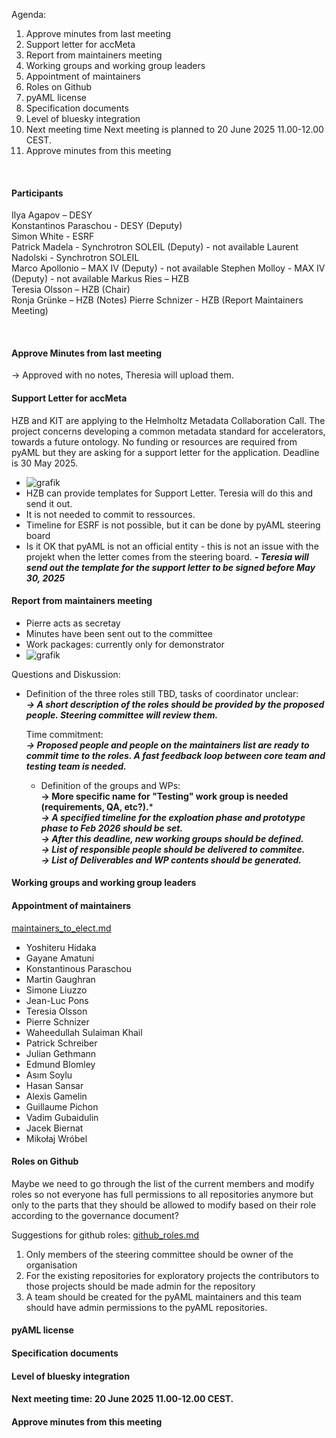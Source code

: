 Agenda:

1. Approve minutes from last meeting
2. Support letter for accMeta
3. Report from maintainers meeting
4. Working groups and working group leaders
5. Appointment of maintainers
6. Roles on Github
7. pyAML license
8. Specification documents
9. Level of bluesky integration
10. Next meeting time
  Next meeting is planned to 20 June 2025 11.00-12.00 CEST.
11. Approve minutes from this meeting
  
&nbsp;
&nbsp;

#### Participants
Ilya Agapov – DESY  
Konstantinos Paraschou - DESY (Deputy)  
Simon White - ESRF  
Patrick Madela - Synchrotron SOLEIL (Deputy) -  not available 
Laurent Nadolski - Synchrotron SOLEIL  
Marco Apollonio – MAX IV (Deputy)  - not available 
Stephen Molloy - MAX IV (Deputy)  - not available 
Markus Ries – HZB  
Teresia Olsson – HZB (Chair)  
Ronja Grünke – HZB (Notes)
Pierre Schnizer - HZB (Report Maintainers Meeting) 

&nbsp;
&nbsp;

#### Approve Minutes from last meeting
-> Approved with no notes, Theresia will upload them.

#### Support Letter for accMeta
HZB and KIT are applying to the Helmholtz Metadata Collaboration Call. The project concerns developing a common metadata standard for accelerators, towards a future ontology. No funding or resources are required from pyAML but they are asking for a support letter for the application. Deadline is 30 May 2025.
- ![grafik](https://github.com/user-attachments/assets/f3216011-a86b-4444-8c07-427f583c5eff)
- HZB can provide templates for Support Letter. Teresia will do this and send it out. 
- It is not needed to commit to ressources.
- Timeline for ESRF is not possible, but it can be done by pyAML steering board
- Is it OK that pyAML is not an official entity - this is not an issue with the projekt when the letter comes from the steering board.
***- Teresia will send out the template for the support letter to be signed before May 30, 2025***


#### Report from maintainers meeting
- Pierre acts as secretay  
- Minutes have been sent out to the committee  
- Work packages: currently only for demonstrator  
- ![grafik](https://github.com/user-attachments/assets/4f8d76bc-12c2-4d82-b634-c36f4db00b02)

 Questions and Diskussion:   
- Definition of the three roles still TBD, tasks of coordinator unclear:  
  ***->  A short description of the roles should be provided by the proposed people. Steering committee will review them.***
   
  Time commitment:   
  ***-> Proposed people and people on the maintainers list are ready to commit time to the roles. A fast feedback loop between core team and testing team is needed.***

  - Definition of the groups and WPs:  
**-> More specific name for "Testing" work group is needed (requirements, QA, etc?).***  
***-> A specified timeline for the exploation phase and prototype phase to Feb 2026 should be   set.***  
***-> After this deadline, new working groups should be defined.***  
***-> List of responsible people should be delivered to commitee.***  
***-> List of Deliverables and WP contents should be generated.***  
 


#### Working groups and working group leaders

#### Appointment of maintainers
[maintainers_to_elect.md](maintainers_to_elect.md)


- Yoshiteru Hidaka
- Gayane Amatuni
- Konstantinous Paraschou
- Martin Gaughran
- Simone Liuzzo
- Jean-Luc Pons
- Teresia Olsson
- Pierre Schnizer
- Waheedullah Sulaiman Khail
- Patrick Schreiber
- Julian Gethmann
- Edmund Blomley
- Asım Soylu
- Hasan Sansar
- Alexis Gamelin
- Guillaume Pichon
- Vadim Gubaidulin
- Jacek Biernat
- Mikołaj Wróbel


#### Roles on Github
Maybe we need to go through the list of the current members and modify roles so not everyone has full permissions to all repositories anymore but only to the parts that they should be allowed to modify based on their role according to the governance document?

Suggestions for github roles: [github_roles.md](github_roles.md)

1. Only members of the steering committee should be owner of the organisation
2. For the existing repositories for exploratory projects the contributors to those projects should be made admin for the repository
3. A team should be created for the pyAML maintainers and this team should have admin permissions to the pyAML repositories.


#### pyAML license

#### Specification documents

#### Level of bluesky integration

#### Next meeting time: 20 June 2025 11.00-12.00 CEST.

#### Approve minutes from this meeting
